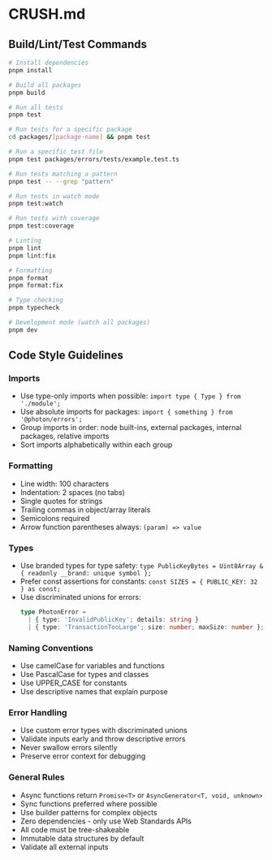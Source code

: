 # CRUSH.md

## Build/Lint/Test Commands

```bash
# Install dependencies
pnpm install

# Build all packages
pnpm build

# Run all tests
pnpm test

# Run tests for a specific package
cd packages/[package-name] && pnpm test

# Run a specific test file
pnpm test packages/errors/tests/example.test.ts

# Run tests matching a pattern
pnpm test -- --grep "pattern"

# Run tests in watch mode
pnpm test:watch

# Run tests with coverage
pnpm test:coverage

# Linting
pnpm lint
pnpm lint:fix

# Formatting
pnpm format
pnpm format:fix

# Type checking
pnpm typecheck

# Development mode (watch all packages)
pnpm dev
```

## Code Style Guidelines

### Imports
- Use type-only imports when possible: `import type { Type } from './module';`
- Use absolute imports for packages: `import { something } from '@photon/errors';`
- Group imports in order: node built-ins, external packages, internal packages, relative imports
- Sort imports alphabetically within each group

### Formatting
- Line width: 100 characters
- Indentation: 2 spaces (no tabs)
- Single quotes for strings
- Trailing commas in object/array literals
- Semicolons required
- Arrow function parentheses always: `(param) => value`

### Types
- Use branded types for type safety: `type PublicKeyBytes = Uint8Array & { readonly __brand: unique symbol };`
- Prefer const assertions for constants: `const SIZES = { PUBLIC_KEY: 32 } as const;`
- Use discriminated unions for errors:
  ```typescript
  type PhotonError = 
    | { type: 'InvalidPublicKey'; details: string }
    | { type: 'TransactionTooLarge'; size: number; maxSize: number };
  ```

### Naming Conventions
- Use camelCase for variables and functions
- Use PascalCase for types and classes
- Use UPPER_CASE for constants
- Use descriptive names that explain purpose

### Error Handling
- Use custom error types with discriminated unions
- Validate inputs early and throw descriptive errors
- Never swallow errors silently
- Preserve error context for debugging

### General Rules
- Async functions return `Promise<T>` or `AsyncGenerator<T, void, unknown>`
- Sync functions preferred where possible
- Use builder patterns for complex objects
- Zero dependencies - only use Web Standards APIs
- All code must be tree-shakeable
- Immutable data structures by default
- Validate all external inputs